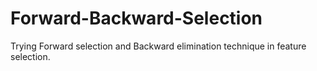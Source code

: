 # Forward-Backward-Selection
Trying Forward selection and Backward elimination technique in feature selection. 

